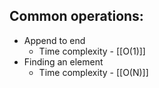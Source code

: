 ## Common operations:
*  Append to end
	* Time complexity - [[O(1)]]
* Finding an element
	* Time complexity - [[O(N)]]
